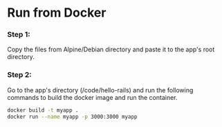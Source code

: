 # Run from Docker

### Step 1:
Copy the files from Alpine/Debian directory and paste it to the app's root directory. 

### Step 2:
Go to the app's directory (/code/hello-rails) and run the following commands to build the docker image and run the container. 
```sh
docker build -t myapp .
docker run --name myapp -p 3000:3000 myapp
```